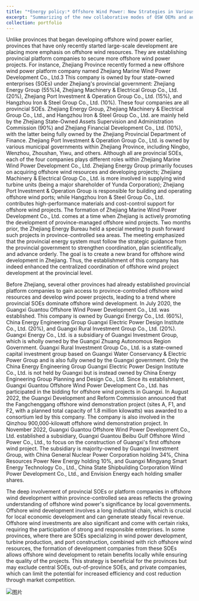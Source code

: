 ```yaml
---
title: "*Energy policy:* Offshore Wind Power: New Strategies in Various Provinces"
excerpt: "Summarizing of the new collaborative modes of OSW OEMs and authorities in China. In the 14th 5 year plan, China aims to become the largest market and generator of off-shore wind energy. Therefore, the strategies of the provinces while establishing the projects have changed consequently."
collection: portfolio
---
```

Unlike provinces that began developing offshore wind power earlier, provinces that have only recently started large-scale development are placing more emphasis on offshore wind resources. They are establishing provincial platform companies to secure more offshore wind power projects. For instance, Zhejiang Province recently formed a new offshore wind power platform company named Zhejiang Marine Wind Power Development Co., Ltd.3 This company is owned by four state-owned enterprises (SOEs) under Zhejiang's provincial government: Zhejiang Energy Group (55%)4, Zhejiang Machinery & Electrical Group Co., Ltd. (20%), Zhejiang Port Investment & Operation Group Co., Ltd. (15%), and Hangzhou Iron & Steel Group Co., Ltd. (10%).
These four companies are all provincial SOEs. Zhejiang Energy Group, Zhejiang Machinery & Electrical Group Co., Ltd., and Hangzhou Iron & Steel Group Co., Ltd. are mainly held by the Zhejiang State-Owned Assets Supervision and Administration Commission (90%) and Zhejiang Financial Development Co., Ltd. (10%), with the latter being fully owned by the Zhejiang Provincial Department of Finance. Zhejiang Port Investment & Operation Group Co., Ltd. is owned by various municipal governments within Zhejiang Province, including Ningbo, Wenzhou, Zhoushan, Yiwu, and others. Although all are provincial SOEs, each of the four companies plays different roles within Zhejiang Marine Wind Power Development Co., Ltd. Zhejiang Energy Group primarily focuses on acquiring offshore wind resources and developing projects; Zhejiang Machinery & Electrical Group Co., Ltd. is more involved in supplying wind turbine units (being a major shareholder of Yunda Corporation); Zhejiang Port Investment & Operation Group is responsible for building and operating offshore wind ports; while Hangzhou Iron & Steel Group Co., Ltd. contributes high-performance materials and cost-control support for offshore wind projects.
The formation of Zhejiang Marine Wind Power Development Co., Ltd. comes at a time when Zhejiang is actively promoting the development of province-managed offshore wind projects. Two months prior, the Zhejiang Energy Bureau held a special meeting to push forward such projects in province-controlled sea areas. The meeting emphasized that the provincial energy system must follow the strategic guidance from the provincial government to strengthen coordination, plan scientifically, and advance orderly. The goal is to create a new brand for offshore wind development in Zhejiang. Thus, the establishment of this company has indeed enhanced the centralized coordination of offshore wind project development at the provincial level.

Before Zhejiang, several other provinces had already established provincial platform companies to gain access to province-controlled offshore wind resources and develop wind power projects, leading to a trend where provincial SOEs dominate offshore wind development. In July 2020, the Guangxi Guantou Offshore Wind Power Development Co., Ltd. was established. This company is owned by Guangxi Energy Co., Ltd. (60%), China Energy Engineering Group Guangxi Electric Power Design Institute Co., Ltd. (20%), and Guangxi Rural Investment Group Co., Ltd. (20%). Guangxi Energy Co., Ltd. is a subsidiary of Guangxi Investment Group, which is wholly owned by the Guangxi Zhuang Autonomous Region Government. Guangxi Rural Investment Group Co., Ltd. is a state-owned capital investment group based on Guangxi Water Conservancy & Electric Power Group and is also fully owned by the Guangxi government. Only the China Energy Engineering Group Guangxi Electric Power Design Institute Co., Ltd. is not held by Guangxi but is instead owned by China Energy Engineering Group Planning and Design Co., Ltd. Since its establishment, Guangxi Guantou Offshore Wind Power Development Co., Ltd. has participated in the bidding for offshore wind projects in Guangxi. In August 2022, the Guangxi Development and Reform Commission announced that the Fangchenggang offshore wind demonstration project (sites A, F1, and F2, with a planned total capacity of 1.8 million kilowatts) was awarded to a consortium led by this company. The company is also involved in the Qinzhou 900,000-kilowatt offshore wind demonstration project. In November 2022, Guangxi Guantou Offshore Wind Power Development Co., Ltd. established a subsidiary, Guangxi Guantou Beibu Gulf Offshore Wind Power Co., Ltd., to focus on the construction of Guangxi's first offshore wind project. The subsidiary is majority-owned by Guangxi Investment Group, with China General Nuclear Power Corporation holding 34%, China Resources Power New Energy holding 10%, and Guangxi Mingyang Smart Energy Technology Co., Ltd., China State Shipbuilding Corporation Wind Power Development Co., Ltd., and Envision Energy each holding smaller shares.

The deep involvement of provincial SOEs or platform companies in offshore wind development within province-controlled sea areas reflects the growing understanding of offshore wind power's significance by local governments. Offshore wind development involves a long industrial chain, which is crucial for local economic development and can generate steady fiscal revenue. Offshore wind investments are also significant and come with certain risks, requiring the participation of strong and responsible enterprises. In some provinces, where there are SOEs specializing in wind power development, turbine production, and port construction, combined with rich offshore wind resources, the formation of development companies from these SOEs allows offshore wind development to retain benefits locally while ensuring the quality of the projects. This strategy is beneficial for the provinces but may exclude central SOEs, out-of-province SOEs, and private companies, which can limit the potential for increased efficiency and cost reduction through market competition.

![图片](https://github.com/user-attachments/assets/dadacfae-5edf-4348-a676-e95244bac557)

